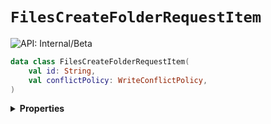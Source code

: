 # `FilesCreateFolderRequestItem`


![API: Internal/Beta](https://img.shields.io/static/v1?label=API&message=Internal/Beta&color=red&style=flat-square)



```kotlin
data class FilesCreateFolderRequestItem(
    val id: String,
    val conflictPolicy: WriteConflictPolicy,
)
```

<details>
<summary>
<b>Properties</b>
</summary>

<details>
<summary>
<code>id</code>: <code><code><a href='https://kotlinlang.org/api/latest/jvm/stdlib/kotlin/-string/'>String</a></code></code>
</summary>





</details>

<details>
<summary>
<code>conflictPolicy</code>: <code><code><a href='#writeconflictpolicy'>WriteConflictPolicy</a></code></code>
</summary>





</details>



</details>

